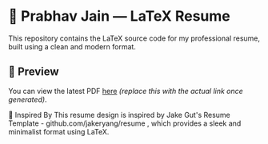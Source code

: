 # 📄 Prabhav Jain — LaTeX Resume

This repository contains the LaTeX source code for my professional resume, built using a clean and modern format.

## 📌 Preview

You can view the latest PDF [here](./resume.pdf) *(replace this with the actual link once generated)*.

🙌 Inspired By
This resume design is inspired by Jake Gut's Resume Template - github.com/jakeryang/resume , which provides a sleek and minimalist format using LaTeX.
